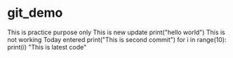 # git_demo
This is practice purpose only
This is new update
print("hello world")
This is not working
Today entered
print("This is second commit")
for i in range(10):
  print(i)
"This is latest code"

